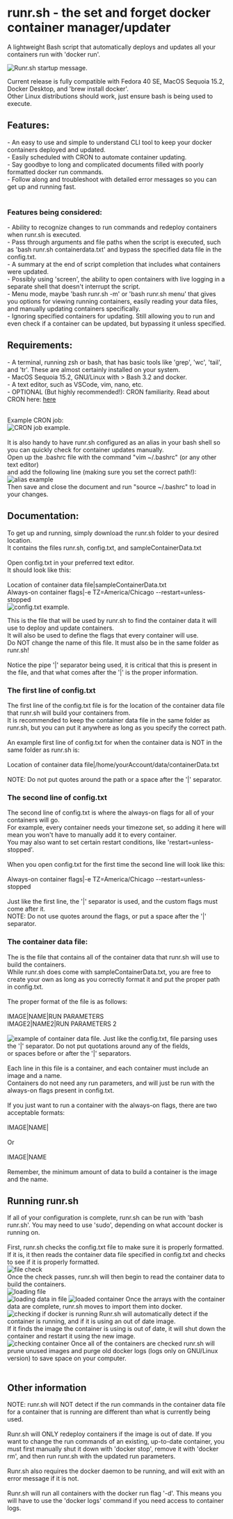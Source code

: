 # runr.sh - the set and forget docker container manager/updater
A lightweight Bash script that automatically deploys and updates all your containers run with 'docker run'.

<img src="https://i.imgur.com/wkCcY9R.png" alt="Runr.sh startup message.">
 
Current release is fully compatible with Fedora 40 SE, MacOS Sequoia 15.2, Docker Desktop, and 'brew install docker'.<br>Other Linux distributions should work, just ensure bash is being used to execute.

<h2>Features:</h2>
- An easy to use and simple to understand CLI tool to keep your docker containers deployed and updated.<br>
- Easily scheduled with CRON to automate container updating.<br>
- Say goodbye to long and complicated documents filled with poorly formatted docker run commands.<br>
- Follow along and troubleshoot with detailed error messages so you can get up and running fast.<br><br>
<h3>Features being considered:</h3>
- Ability to recognize changes to run commands and redeploy containers when runr.sh is executed.<br>
- Pass through arguments and file paths when the script is executed, such as 'bash runr.sh containerdata.txt' and bypass the specified data file in the config.txt.<br>
- A summary at the end of script completion that includes what containers were updated.<br>
- Possibly using 'screen', the ability to open containers with live logging in a separate shell that doesn't interrupt the script.<br>
- Menu mode, maybe 'bash runr.sh -m' or 'bash runr.sh menu' that gives you options for viewing running containers, easily reading your data files, and manually updating containers specifically.<br>
- Ignoring specified containers for updating. Still allowing you to run and even check if a container can be updated, but bypassing it unless specified.<br>

<h2>Requirements:</h2>
- A terminal, running zsh or bash, that has basic tools like 'grep', 'wc', 'tail', and 'tr'. These are almost certainly installed on your system.<br>
- MacOS Sequoia 15.2, GNU/Linux with > Bash 3.2 and docker.<br>
- A text editor, such as VSCode, vim, nano, etc.<br>
- OPTIONAL (But highly recommended!): CRON familiarity. Read about CRON here: <a href="https://www.howtogeek.com/devops/what-is-a-cron-job-and-how-do-you-use-them/">here</a><br><br>

Example CRON job:<br>
<img src="https://i.imgur.com/C3NnnSk.png" alt="CRON job example."><br><br>
It is also handy to have runr.sh configured as an alias in your bash shell so you can quickly check for container updates manually.<br>
Open up the .bashrc file with the command "vim ~/.bashrc" (or any other text editor)<br>and add the following line (making sure you set the correct path!):<br>
<img src="https://i.imgur.com/mGVOmR0.png" alt="alias example"><br>
Then save and close the document and run "source ~/.bashrc" to load in your changes.

<h2>Documentation:</h2>
To get up and running, simply download the runr.sh folder to your desired location.<br>
It contains the files runr.sh, config.txt, and sampleContainerData.txt<br><br>
Open config.txt in your preferred text editor.<br>
It should look like this:<br><br>
Location of container data file|sampleContainerData.txt<br>
Always-on container flags|-e TZ=America/Chicago --restart=unless-stopped<br>

<img src="https://i.imgur.com/qvB48YQ.png" alt="config.txt example.">

This is the file that will be used by runr.sh to find the container data it will use to deploy and update containers.<br>
It will also be used to define the flags that every container will use.<br>
Do NOT change the name of this file. It must also be in the same folder as runr.sh!<br><br>
Notice the pipe '|' separator being used, it is critical that this is present in the file, and that what comes after the '|' is the proper information.<br>
<h3>The first line of config.txt</h3>
The first line of the config.txt file is for the location of the container data file that runr.sh will build your containers from.<br>
It is recommended to keep the container data file in the same folder as runr.sh, but you can put it anywhere as long as you specify the correct path.<br><br>
An example first line of config.txt for when the container data is NOT in the same folder as runr.sh is:<br><br>
Location of container data file|/home/yourAccount/data/containerData.txt<br><br>
NOTE: Do not put quotes around the path or a space after the '|' separator.<br>
<h3>The second line of config.txt</h3>
The second line of config.txt is where the always-on flags for all of your containers will go.<br>
For example, every container needs your timezone set, so adding it here will mean you won't have to manually add it to every container.<br>
You may also want to set certain restart conditions, like 'restart=unless-stopped'.<br><br>
When you open config.txt for the first time the second line will look like this:<br><br>
Always-on container flags|-e TZ=America/Chicago --restart=unless-stopped<br><br>
Just like the first line, the '|' separator is used, and the custom flags must come after it.<br>
NOTE: Do not use quotes around the flags, or put a space after the '|' separator.<br>
<h3>The container data file:</h3>
The is the file that contains all of the container data that runr.sh will use to build the containers.<br>
While runr.sh does come with sampleContainerData.txt, you are free to create your own as long as you correctly format it and put the proper path in config.txt.<br><br>
The proper format of the file is as follows:<br><br>
IMAGE|NAME|RUN PARAMETERS<br>
IMAGE2|NAME2|RUN PARAMETERS 2<br><br>
<img src="https://i.imgur.com/2ZSQxcp.png" alt="example of container data file.">
Just like the config.txt, file parsing uses the '|' separator. Do not put quotations around any of the fields,<br>or spaces before or after the '|' separators.<br><br>
Each line in this file is a container, and each container must include an image and a name.<br>
Containers do not need any run parameters, and will just be run with the always-on flags present in config.txt.<br><br>
If you just want to run a container with the always-on flags, there are two acceptable formats:<br><br>
IMAGE|NAME|<br><br>
Or<br><br>
IMAGE|NAME<br><br>
Remember, the minimum amount of data to build a container is the image and the name.<br>
<h2>Running runr.sh</h2>
If all of your configuration is complete, runr.sh can be run with 'bash runr.sh'. You may need to use 'sudo', depending on what account docker is running on.<br><br>
First, runr.sh checks the config.txt file to make sure it is properly formatted.<br>
If it is, it then reads the container data file specified in config.txt and checks to see if it is properly formatted.<br>
<img src="https://i.imgur.com/84CrNbV.png" alt="file check"><br>
Once the check passes, runr.sh will then begin to read the container data to build the containers.<br>
<img src="https://i.imgur.com/bMvT5dq.png" alt="loading file"><br>
<img src="https://i.imgur.com/U63QhiD.png" alt="loading data in file">
<img src="https://i.imgur.com/ljKsMPt.png" alt="loaded container">
Once the arrays with the container data are complete, runr.sh moves to import them into docker.<br>
<img src="https://i.imgur.com/Doaxsl8.png" alt="checking if docker is running">
Runr.sh will automatically detect if the container is running, and if it is using an out of date image.<br>
If it finds the image the container is using is out of date, it will shut down the container and restart it using the new image.<br>
<img src="https://i.imgur.com/exN40bA.png" alt="checking container">
Once all of the containers are checked runr.sh will prune unused images and purge old docker logs (logs only on GNU/Linux version) to save space on your computer.<br><br>
<h2>Other information</h2>
NOTE: runr.sh will NOT detect if the run commands in the container data file for a container that is running are different than what is currently being used.<br><br>
Runr.sh will ONLY redeploy containers if the image is out of date. If you want to change the run commands of an existing, up-to-date container, you must first manually shut it down with 'docker stop', remove it with 'docker rm', and then run runr.sh with the updated run parameters.<br><br>
Runr.sh also requires the docker daemon to be running, and will exit with an error message if it is not.<br><br>
Runr.sh will run all containers with the docker run flag '-d'. This means you will have to use the 'docker logs' command if you need access to container logs. 
